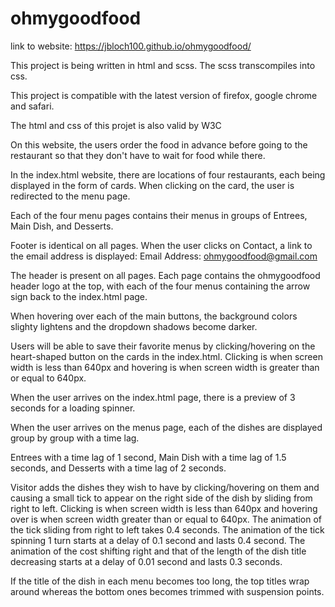 # ohmygoodfood

link to website: https://jbloch100.github.io/ohmygoodfood/

This project is being written in html and scss. The scss transcompiles into css.

This project is compatible with the latest version of firefox, google chrome and safari.

The html and css of this projet is also valid by W3C

On this website, the users order the food in advance before going to the restaurant so that they don't have to wait for food while there.

In the index.html website, there are locations of four restaurants, each being displayed in the form of cards. When clicking on the card, the user is redirected to the menu page.

Each of the four menu pages contains their menus in groups of Entrees, Main Dish, and Desserts.

Footer is identical on all pages. When the user clicks on Contact, a link to the email address is displayed: Email Address: ohmygoodfood@gmail.com

The header is present on all pages. Each page contains the ohmygoodfood header logo at the top, with each of the four menus containing the arrow sign back to the index.html page.

When hovering over each of the main buttons, the background colors slighty lightens and the dropdown shadows become darker.

Users will be able to save their favorite menus by clicking/hovering on the heart-shaped button on the cards in the index.html. Clicking is when screen width is less than 640px and hovering is when screen width is greater than or equal to 640px.

When the user arrives on the index.html page, there is a preview of 3 seconds for a loading spinner.

When the user arrives on the menus page, each of the dishes are displayed group by group with a time lag.

Entrees with a time lag of 1 second, Main Dish with a time lag of 1.5 seconds, and Desserts with a time lag of 2 seconds.

Visitor adds the dishes they wish to have by clicking/hovering on them and causing a small tick to appear on the right side of the dish by sliding from right to left. Clicking is when screen width is less than 640px and hovering over is when screen width greater than or equal to 640px. The animation of the tick sliding from right to left takes 0.4 seconds. The animation of the tick spinning 1 turn starts at a delay of 0.1 second and lasts 0.4 second. The animation of the cost shifting right and that of the length of the dish title decreasing starts at a delay of 0.01 second and lasts 0.3 seconds.

If the title of the dish in each menu becomes too long, the top titles wrap around whereas the bottom ones becomes trimmed with suspension points.
	
